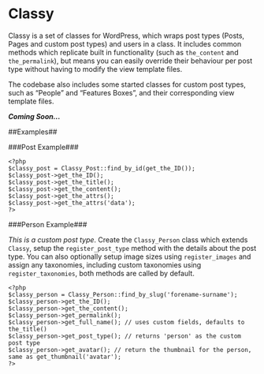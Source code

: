 Classy
======

Classy is a set of classes for WordPress, which wraps post types (Posts, Pages and custom post types) and users in a class.
It includes common methods which replicate built in functionality (such as `the_content` and `the_permalink`), but means you
can easily override their behaviour per post type without having to modify the view template files.

The codebase also includes some started classes for custom post types, such as “People” and “Features Boxes”, and their
corresponding view template files.

***Coming Soon…***

##Examples##

###Post Example###

    <?php
    $classy_post = Classy_Post::find_by_id(get_the_ID());
    $classy_post->get_the_ID();
    $classy_post->get_the_title();
    $classy_post->get_the_content();
    $classy_post->get_the_attrs();
    $classy_post->get_the_attrs('data');
    ?>

###Person Example###

*This is a custom post type*. Create the `Classy_Person` class which extends `Classy`, setup the `register_post_type`
method with the details about the post type. You can also optionally setup image sizes using `register_images` and
assign any taxonomies, including custom taxonomies using `register_taxonomies`, both methods are called by default.

    <?php
    $classy_person = Classy_Person::find_by_slug('forename-surname');
    $classy_person->get_the_ID();
    $classy_person->get_the_content();
    $classy_person->get_permalink();
    $classy_person->get_full_name(); // uses custom fields, defaults to the_title()
    $classy_person->get_post_type(); // returns 'person' as the custom post type
    $classy_person->get_avatar(); // return the thumbnail for the person, same as get_thumbnail('avatar');
    ?>